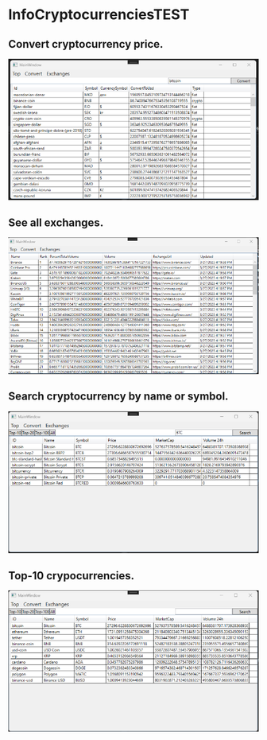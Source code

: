 # InfoCryptocurrenciesTEST
## Convert cryptocurrency price.
![alt convert](https://github.com/Cosmic-1/InfoCryptocurrenciesTEST/blob/master/Images/convert.png)
## See all exchanges.
![alt exchanges](https://github.com/Cosmic-1/InfoCryptocurrenciesTEST/blob/master/Images/exchanges.png)
## Search cryptocurrency by name or symbol.
![alt search](https://github.com/Cosmic-1/InfoCryptocurrenciesTEST/blob/master/Images/search.png)
## Top-10 crypocurrencies.
![alt top10](https://github.com/Cosmic-1/InfoCryptocurrenciesTEST/blob/master/Images/top10.png)
